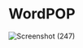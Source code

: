 # WordPOP
![Screenshot (247)](https://github.com/marienams/WordPOP/assets/29103833/a82a276c-0b01-41de-a243-758eb4998d90)

